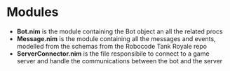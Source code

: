 # Modules
- **Bot.nim** is the module containing the Bot object an all the related procs
- **Message.nim** is the module containing all the messages and events, modelled from the schemas from the Robocode Tank Royale repo
- **ServerConnector.nim** is the file responsibile to connect to a game server and handle the communications between the bot and the server